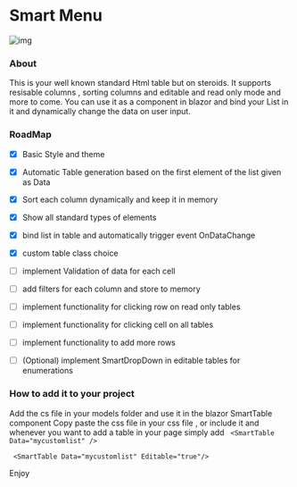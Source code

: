 # Smart Menu
![img](https://i.imgur.com/KMoEQty.gif)

### About
This is your well known standard Html table but on steroids.
It supports resisable columns , sorting columns and editable and read only mode and more to come.
You can use it as a component in blazor and bind your List<object> in it and dynamically change the data on user input.


### RoadMap

- [x] Basic Style and theme
- [x] Automatic Table generation based on the first element of the list given as Data
- [x] Sort each column dynamically and keep it in memory
- [x] Show all standard types of elements
- [x] bind list in table and automatically trigger event OnDataChange
- [x] custom table class choice
- [ ] implement Validation of data for each cell
- [ ] add filters for each column and store to memory
- [ ] implement functionality for clicking row on read only tables
- [ ] implement functionality for clicking  cell on all tables
- [ ] implement functionality to add more rows
- [ ] (Optional) implement SmartDropDown in editable tables for enumerations


### How to add it to your project

Add the cs file in your models folder and use it in the blazor SmartTable component
Copy paste the css file in your css file , or include it 
and whenever you want to add a table in your page simply add
``` <SmartTable Data="mycustomlist" />```

``` <SmartTable Data="mycustomlist" Editable="true"/>```

Enjoy

